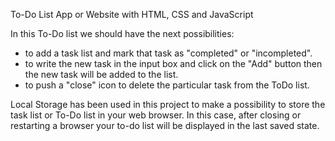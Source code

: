 To-Do List App or Website with HTML, CSS and JavaScript

In this To-Do list we should have the next possibilities:
- to add a task list and mark that task as "completed" or "incompleted".
- to write the new task in the input box and click on the "Add" button then the new task will be added to the list.
- to push a "close" icon to delete the particular task from the ToDo list.

Local Storage has been used in this project to make a possibility to store the task list or To-Do list in your web browser. In this case, after closing or restarting a browser your to-do list will be displayed in the last saved state.